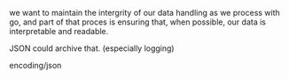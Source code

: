 we want to maintain the intergrity of our data handling as we process with go,
and part of that proces is ensuring that, when possible, our data is interpretable and readable.

JSON could archive that. (especially logging)

encoding/json